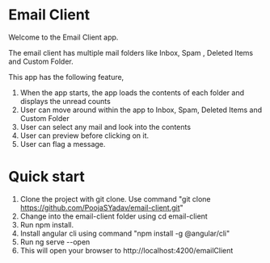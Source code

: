# Email Client

Welcome to the Email Client app.

The email client has multiple mail folders like Inbox, Spam , Deleted Items and Custom Folder.

This app has the following feature,
1. When the app starts, the app loads the contents of each folder and displays the unread counts
2. User can move around within the app to Inbox, Spam, Deleted Items and Custom Folder
3. User can select any mail and look into the contents
4. User can preview before clicking on it.
5. User can flag a message.

# Quick start

1. Clone the project with git clone. Use command "git clone https://github.com/PoojaSYadav/email-client.git"
2. Change into the email-client folder using cd email-client
3. Run npm install.
4. Install angular cli using command "npm install -g @angular/cli"
4. Run ng serve --open
5. This will open your browser to http://localhost:4200/emailClient
